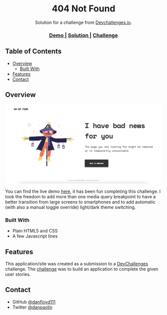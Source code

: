 <!-- Please update value in the {}  -->

<h1 align="center">404 Not Found</h1>

<div align="center">
   Solution for a challenge from  <a href="http://devchallenges.io" target="_blank">Devchallenges.io</a>.
</div>

<div align="center">
  <h3>
    <a href="https://danfloyd111.github.io/dev-challenges-not-found/index.html">
      Demo
    </a>
    <span> | </span>
    <a href="https://github.com/danfloyd111/dev-challenges-not-found">
      Solution
    </a>
    <span> | </span>
    <a href="https://devchallenges.io/challenges/wBunSb7FPrIepJZAg0sY">
      Challenge
    </a>
  </h3>
</div>

<!-- TABLE OF CONTENTS -->

## Table of Contents

- [Overview](#overview)
  - [Built With](#built-with)
- [Features](#features)
- [Contact](#contact)

<!-- OVERVIEW -->

## Overview

![screenshot](https://github.com/danfloyd111/dev-challenges-not-found/blob/master/img/screenshot.png?raw=true)

You can find the live demo [here](https://danfloyd111.github.io/dev-challenges-not-found/index.html), it has been fun completing this challenge. I took the freedom to add more than one media query breakpoint to have a better transition from large screens to smartphones and to add automatic (with also a manual toggle override) light/dark theme switching.

### Built With

- Plain HTML5 and CSS
- A few Javascript lines

## Features

This application/site was created as a submission to a [DevChallenges](https://devchallenges.io/challenges) challenge. The [challenge](https://devchallenges.io/challenges/wBunSb7FPrIepJZAg0sY) was to build an application to complete the given user stories.

## Contact

- GitHub [@danfloyd111](https://{github.com/danfloyd111})
- Twitter [@danpaolin](https://{twitter.com/danpaolin})
